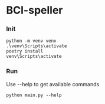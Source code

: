 # BCI-speller

### Init
```shell
python -m venv venv
.\venv\Scripts\activate
poetry install
venv\Scripts\activate
```

### Run
Use --help to get available commands
```shell
python main.py --help
```
